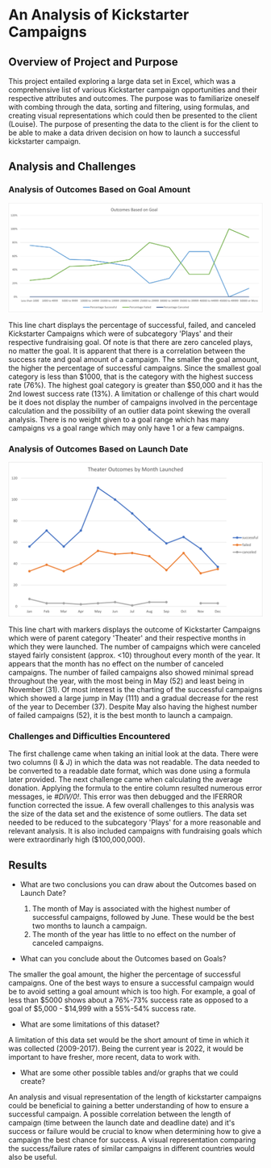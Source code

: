 
# An Analysis of Kickstarter Campaigns

## Overview of Project and Purpose

  This project entailed exploring a large data set in Excel, which was a comprehensive list of various Kickstarter campaign opportunities and their respective attributes and outcomes. The purpose was to familiarize oneself with combing through the data, sorting and filtering, using formulas, and creating visual representations which could then be presented to the client (Louise). The purpose of presenting the data to the client is for the client to be able to make a data driven decision on how to launch a successful kickstarter campaign.

## Analysis and Challenges

### Analysis of Outcomes Based on Goal Amount
![Outcomes vs Goals](./resources/Outcomes_vs_Goals.png)
  
  This line chart displays the percentage of successful, failed, and canceled Kickstarter Campaigns which were of subcategory 
'Plays' and their respective fundraising goal. Of note is that there are zero canceled plays, no matter the goal. It is apparent that there is a correlation between the success rate and goal amount of a campaign. The smaller the goal amount, the higher the percentage of successful campaigns. Since the smallest goal category is less than $1000, that is the category with the highest success rate (76%). The highest goal category is greater than $50,000 and it has the 2nd lowest success rate (13%). A limitation or challenge of this chart would be it does not display the number of campaigns involved in the percentage calculation and the possibility of an outlier data point skewing the overall analysis. There is no weight given to a goal range which has many campaigns vs a goal range which may only have 1 or a few campaigns. 

### Analysis of Outcomes Based on Launch Date 
![Theater Outcomes vs Launch](./resources/Theater_Outcomes_vs_Launch.png)

This line chart with markers displays the outcome of Kickstarter Campaigns which were of parent category 'Theater' and their respective months in which they were launched. The number of campaigns which were canceled stayed fairly consistent (approx. <10) throughout every month of the year. It appears that the month has no effect on the number of canceled campaigns. The number of failed campaigns also showed minimal spread throughout the year, with the most being in May (52) and least being in November (31). Of most interest is the charting of the successful campaigns which showed a large jump in May (111) and a gradual decrease for the rest of the year to December (37). Despite May also having the highest number of failed campaigns (52), it is the best month to launch a campaign. 
  
  ### Challenges and Difficulties Encountered
  
  The first challenge came when taking an initial look at the data. There were two columns (I & J) in which the data was not readable. The data needed to be converted to a readable date format, which was done using a formula later provided. The next challenge came when calculating the average donation. Applying the formula to the entire column resulted numerous error messages, ie *#DIV/0!*. This error was then debugged and the IFERROR function corrected the issue. A few overall challenges to this analysis was the size of the data set and the existence of some outliers. The data set needed to be reduced to the subcategory 'Plays' for a more reasonable and relevant analysis. It is also included campaigns with fundraising goals which were extraordinarly high ($100,000,000). 

## Results

- What are two conclusions you can draw about the Outcomes based on Launch Date?
  1. The month of May is associated with the highest number of successful campaigns, followed by June. These would be the best two months to launch a campaign.  
  2. The month of the year has little to no effect on the number of canceled campaigns. 

- What can you conclude about the Outcomes based on Goals?

The smaller the goal amount, the higher the percentage of successful campaigns. One of the best ways to ensure a successful campaign would be to avoid setting a goal amount which is too high. For example, a goal of less than $5000 shows about a 76%-73% success rate as opposed to a goal of $5,000 - $14,999 with a 55%-54% success rate. 

- What are some limitations of this dataset?

A limitation of this data set would be the short amount of time in which it was collected (2009-2017). Being the current year is 2022, it would be important to have fresher, more recent, data to work with.  

  
- What are some other possible tables and/or graphs that we could create?
  
An analysis and visual representation of the length of kickstarter campaigns could be beneficial to gaining a better understanding of how to ensure a successful campaign. A possible correlation between the length of campaign (time between the launch date and deadline date) and it's success or failure would be crucial to know when determining how to give a campaign the best chance for success. A visual representation comparing the success/failure rates of similar campaigns in different countries would also be useful. 

